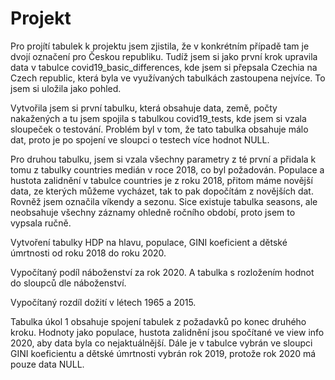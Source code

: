 # Projekt

Pro projítí tabulek k projektu jsem zjistila, že v konkrétním případě tam je dvojí označení pro Českou republiku. Tudíž jsem si jako první krok upravila data v tabulce covid19_basic_differences, kde jsem si přepsala Czechia na Czech republic, která byla ve využívaných tabulkách zastoupena nejvíce. To jsem si uložila jako pohled.

Vytvořila jsem si první tabulku, která obsahuje data, země, počty nakažených a tu jsem spojila s tabulkou covid19_tests, kde jsem si vzala sloupeček o testování. Problém byl v tom, že tato tabulka obsahuje málo dat, proto je po spojení ve sloupci o testech více hodnot NULL.

Pro druhou tabulku, jsem si vzala všechny parametry z té první a přidala k tomu z tabulky countries medián v roce 2018, co byl požadován. Populace a hustota zalidnění v tabulce countries je z roku 2018, přitom máme novější data, ze kterých můžeme vycházet, tak to pak dopočítám z novějších dat. Rovněž jsem označila víkendy a sezonu. Sice existuje tabulka seasons, ale neobsahuje všechny záznamy ohledně ročního období, proto jsem to vypsala ručně.

Vytvoření tabulky HDP na hlavu, populace, GINI koeficient a dětské úmrtnosti od roku 2018 do roku 2020.

Vypočítaný podíl náboženství za rok 2020. A tabulka s rozložením hodnot do sloupců dle náboženství.

Vypočítaný rozdíl dožití v létech 1965 a 2015.

Tabulka úkol 1 obsahuje spojení tabulek z požadavků po konec druhého kroku. Hodnoty jako populace, hustota zalidnění jsou spočítané ve view info 2020, aby data byla co nejaktuálnější. Dále je v tabulce vybrán ve sloupci GINI koeficientu a dětské úmrtnosti vybrán rok 2019, protože rok 2020 má pouze data NULL.